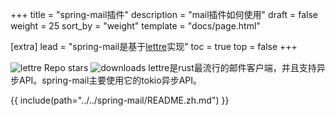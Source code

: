 +++
title = "spring-mail插件"
description = "mail插件如何使用"
draft = false
weight = 25
sort_by = "weight"
template = "docs/page.html"

[extra]
lead = "spring-mail是基于<a href='https://github.com/lettre/lettre' target='_blank'>lettre</a>实现"
toc = true
top = false
+++


![lettre Repo stars](https://img.shields.io/github/stars/lettre/lettre) ![downloads](https://img.shields.io/crates/d/lettre.svg)
lettre是rust最流行的邮件客户端，并且支持异步API。spring-mail主要使用它的tokio异步API。


{{ include(path="../../spring-mail/README.zh.md") }}